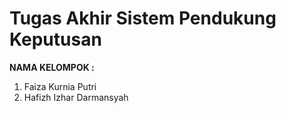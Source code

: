 # Tugas Akhir Sistem Pendukung Keputusan<br>

**NAMA KELOMPOK :**
1. Faiza Kurnia Putri
2. Hafizh Izhar Darmansyah
